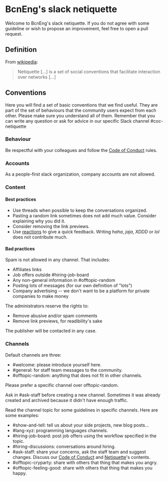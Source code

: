 # BcnEng's slack netiquette

Welcome to BcnEng's slack netiquette. If you do not agree with some guideline or wish to propose an improvement, feel free to open a pull request.

## Definition

From [wikipedia](https://en.wikipedia.org/wiki/Etiquette_in_technology#Netiquette):

> Netiquette [...] is a set of social conventions that facilitate interaction over networks [...]

## Conventions

Here you will find a set of basic conventions that we find useful. They are part of the set of behaviours that the community users expect from each other. Please make sure you understand all of them. Remember that you can write any question or ask for advice in our specific Slack channel #coc-netiquette

### Behaviour

Be respectful with your colleagues and follow the [Code of Conduct](/coc/) rules.

### Accounts

As a people-first slack organization, company accounts are not allowed.

### Content

#### Best practices

- Use threads when possible to keep the conversations organized.
- Pasting a random link sometimes does not add much value. Consider explaining why you did it.
- Consider removing the link previews.
- Use [reactions](https://slack.com/intl/en-es/help/articles/202931348-Use-emoji-and-reactions) to give a quick feedback. Writing _haha_, _jaja_, _XDDD_ or _lol_ does not contribute much.

#### Bad practices

Spam is not allowed in any channel. That includes:

- Affiliates links
- Job offers outside #hiring-job-board
- Any non-general information in #offtopic-random
- Posting lots of messages (for our own definition of "lots")
- Company advertising -- we don't want to be a platform for private companies to make money 

The administrators reserve the rights to:
- Remove abusive and/or spam comments
- Remove link previews, for readibility's sake

The publisher will be contacted in any case.

### Channels

Default channels are three:

- #welcome: please introduce yourself here.
- #general: for staff team messages to the community.
- #offtopic-random: anything that does not fit in other channels.

Please prefer a specific channel over offtopic-random.

Ask in #ask-staff before creating a new channel. Sometimes it was already created and archived because it didn't have enough traffic.

Read the channel topic for some guidelines in specific channels. Here are some examples:

- #show-and-tell: tell us about your side projects, new blog posts...
- #lang-xyz: programming languages channels.
- #hiring-job-board: post job offers using the workflow specified in the topic.
- #hiring-discussions: conversations around hiring.
- #ask-staff: share your concerns, ask the staff team and suggest changes. Discuss our [Code of Conduct](/coc/) and [Netiquette](#bcnengs-slack-netiquette)'s contents.
- #offtopic-cryparty: share with others that thing that makes you angry.
- #offtopic-feeling-good: share with others that thing that makes you happy.
